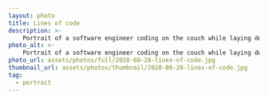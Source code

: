 ```yaml
---
layout: photo
title: Lines of code
description: >-
    Portrait of a software engineer coding on the couch while laying down wearing Adidas 3-stripes jogging pants
photo_alt: >-
    Portrait of a software engineer coding on the couch while laying down wearing Adidas 3-stripes jogging pants
photo_url: assets/photos/full/2020-08-28-lines-of-code.jpg
thumbnail_url: assets/photos/thumbnail/2020-08-28-lines-of-code.jpg
tag:
  - portrait
---
```



